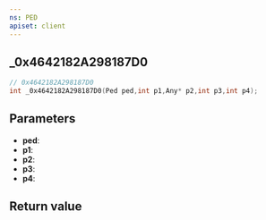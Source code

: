 ```yaml
---
ns: PED
apiset: client
---
```

## _0x4642182A298187D0

```c
// 0x4642182A298187D0
int _0x4642182A298187D0(Ped ped,int p1,Any* p2,int p3,int p4);
```


## Parameters
* **ped**:
* **p1**:
* **p2**:
* **p3**:
* **p4**:

## Return value